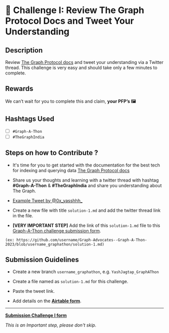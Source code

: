 
# 🌱 Challenge I: Review The Graph Protocol Docs and Tweet Your Understanding

## Description

Review [The Graph Protocol docs](https://thegraph.com/docs/en/) and tweet your understanding via a Twitter thread. This challenge is very easy and should take only a few minutes to complete. 

## Rewards

We can’t wait for you to complete this and claim, **your PFP’s 🖼️**

## Hashtags Used

- [ ] `#Graph-A-Thon`
- [ ] `#TheGraphIndia`

## Steps on how to Contribute ?

 - It's time for you to get started with the documentation for the best tech for indexing and querying data [The Graph Protocol docs](https://thegraph.com/docs/en/)

 - Share us your thoughts and learning with a twitter thread with hashtag **#Graph-A-Thon** & **#TheGraphIndia** and share you understanding about The Graph. 

 - [Example Tweet by @0x_yasshhh_](https://twitter.com/0x_yasshhh_/status/1671070970986020864)

 - Create a new file with title `solution-1.md` and add the twitter thread link in the file.

 - **[VERY IMPORTANT STEP]**  Add the link of this `solution-1.md` file to this [Graph-A-Thon challenge submission form](https://airtable.com/).
 
 ```
 (ex: https://github.com/username/Graph-Advocates--Graph-A-Thon-2023/blob/username_graphathon/solution-1.md)
 ```
 
## Submission Guidelines

- Create a new branch `username_graphathon`, e.g. `YashJagtap_GraphAThon`

- Create a file named as `solution-1.md` for this challenge. 

- Paste the tweet link.

- Add details on the [**Airtable form**](https://airtable.com/).

-------

[**Submission Challenge I form**](https://airtable.com/)

*This is an Important step, please don't skip.*